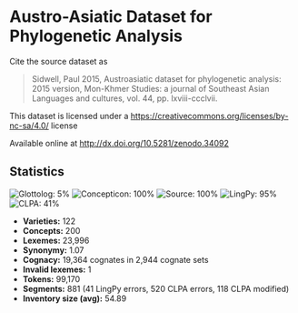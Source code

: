 # Austro-Asiatic Dataset for Phylogenetic Analysis

Cite the source dataset as

> Sidwell, Paul 2015, Austroasiatic dataset for phylogenetic analysis: 2015 version, Mon-Khmer Studies: a journal of Southeast Asian Languages and cultures, vol. 44, pp. lxviii-ccclvii.

This dataset is licensed under a https://creativecommons.org/licenses/by-nc-sa/4.0/ license

Available online at http://dx.doi.org/10.5281/zenodo.34092

## Statistics
![Glottolog: 5%](https://img.shields.io/badge/Glottolog-5%25-red.svg "Glottolog: 5%") ![Concepticon: 100%](https://img.shields.io/badge/Concepticon-100%25-brightgreen.svg "Concepticon: 100%") ![Source: 100%](https://img.shields.io/badge/Source-100%25-brightgreen.svg "Source: 100%") ![LingPy: 95%](https://img.shields.io/badge/LingPy-95%25-green.svg "LingPy: 95%") ![CLPA: 41%](https://img.shields.io/badge/CLPA-41%25-red.svg "CLPA: 41%")

- **Varieties:** 122
- **Concepts:** 200
- **Lexemes:** 23,996
- **Synonymy:** 1.07
- **Cognacy:** 19,364 cognates in 2,944 cognate sets
- **Invalid lexemes:** 1
- **Tokens:** 99,170
- **Segments:** 881 (41 LingPy errors, 520 CLPA errors, 118 CLPA modified)
- **Inventory size (avg):** 54.89